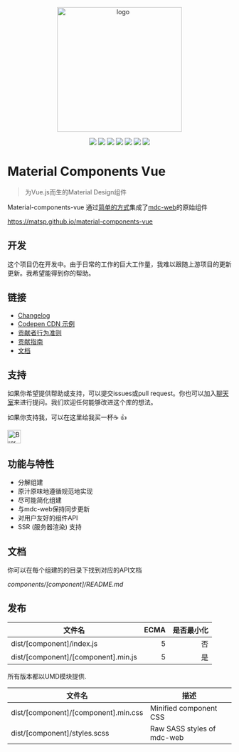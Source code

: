 <p align="center">
  <a href="https://matsp.github.io/material-components-vue" target="_blank">
    <img width="280" src="https://raw.githubusercontent.com/matsp/material-components-vue/master/docs/.vuepress/public/assets/images/mcv-hero.png" alt="logo">
  </a>
</p>

<p align="center">
  <a href="https://github.com/matsp/material-components-vue/blob/master/LICENSE"><img src="https://img.shields.io/npm/l/material-components-vue.svg"></a>
  <a href="https://www.npmjs.com/package/material-components-vue"><img src="https://img.shields.io/npm/dt/material-components-vue.svg"></a>
  <a href="https://www.npmjs.com/package/material-components-vue"><img src="https://img.shields.io/npm/v/material-components-vue.svg"></a>
  <a href="https://www.npmjs.com/package/material-components-web"><img src="https://img.shields.io/badge/mdc--web-2.0.0-green.svg"></a>
  <a href="https://travis-ci.org/matsp/material-components-vue"><img src="https://travis-ci.org/matsp/material-components-vue.svg?branch=master"></a>
  <a href="https://greenkeeper.io/"><img src="https://badges.greenkeeper.io/matsp/material-components-vue.svg"></a>
  <a href="https://discord.gg/2rXrRb5"><img src="https://img.shields.io/discord/456727669195800607.svg"></a>
</p>

# Material Components Vue

> 为Vue.js而生的Material Design组件

Material-components-vue 通过[简单的方式](https://github.com/material-components/material-components-web/blob/master/docs/integrating-into-frameworks.md#the-simple-approach-wrapping-mdc-web-vanilla-components)集成了[mdc-web](https://github.com/material-components/material-components-web)的原始组件

https://matsp.github.io/material-components-vue

## 开发

这个项目仍在开发中。由于日常的工作的巨大工作量，我难以跟随上游项目的更新更新。我希望能得到你的帮助。

## 链接

* [Changelog](https://github.com/matsp/material-components-vue/blob/master/CHANGELOG.md)
* [Codepen CDN 示例](https://codepen.io/matsp/pen/baxLOx)
* [贡献者行为准则](https://github.com/matsp/material-components-vue/blob/master/CODE_OF_CONDUCT.md)
* [贡献指南](https://github.com/matsp/material-components-vue/blob/master/CONTRIBUTING.md)
* [文档](https://matsp.github.io/material-components-vue)

## 支持

如果你希望提供帮助或支持，可以提交issues或pull request。你也可以加入[聊天室](https://discord.gg/2rXrRb5)来进行提问。我们欢迎任何能够改进这个库的想法。

如果你支持我，可以在这里给我买一杯:coffee:  :+1:

<a href="https://www.buymeacoffee.com/udJy54VOU" target="_blank"><img src="https://www.buymeacoffee.com/assets/img/custom_images/orange_img.png" alt="Buy Me A Coffee" style="height: 30px !important;width: auto !important;"></a>

## 功能与特性

* 分解组建
* 原汁原味地遵循规范地实现
* 尽可能简化组建
* 与mdc-web保持同步更新
* 对用户友好的组件API
* SSR (服务器渲染) 支持

## 文档

你可以在每个组建的的目录下找到对应的API文档

*components/[component]/README.md*

## 发布

| 文件名 | ECMA | 是否最小化 |
|------|-----:|----------:|
| dist/[component]/index.js | 5 | 否 |
| dist/[component]/[component].min.js | 5 | 是 |

所有版本都以UMD模块提供.

| 文件名 | 描述 |
|------|-----------|
| dist/[component]/[component].min.css | Minified component CSS |
| dist/[component]/styles.scss | Raw SASS styles of mdc-web |
